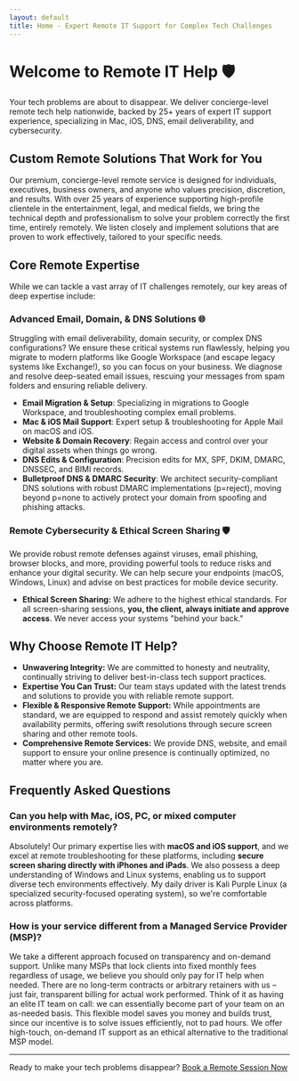 ```yaml
---
layout: default
title: Home - Expert Remote IT Support for Complex Tech Challenges
---
```


<script type="application/ld+json">
{
  "@context": "https://schema.org",
  "@type": "FAQPage",
  "mainEntity": [
    {
      "@type": "Question",
      "name": "Can you help with Mac, iOS, PC, or mixed computer environments remotely?",
      "acceptedAnswer": {
        "@type": "Answer",
        "text": "Absolutely! Our primary expertise lies with **macOS and iOS support**, and we excel at remote troubleshooting for these platforms, including **secure screen sharing directly with iPhones and iPads**. We also possess a deep understanding of Windows and Linux systems, enabling us to support diverse tech environments effectively. My daily driver is Kali Purple Linux (a specialized security-focused operating system), so we're comfortable across platforms."
      }
    },
    {
      "@type": "Question",
      "name": "How is your service different from a Managed Service Provider (MSP)?",
      "acceptedAnswer": {
        "@type": "Answer",
        "text": "We take a different approach focused on transparency and on-demand support. Unlike many MSPs that lock clients into fixed monthly fees regardless of usage, we believe you should only pay for IT help when needed. There are no long-term contracts or arbitrary retainers with us – just fair, transparent billing for actual work performed. Think of it as having an elite IT team on call: we can essentially become part of your team on an as-needed basis. This flexible model saves you money and builds trust, since our incentive is to solve issues efficiently, not to pad hours. We offer high-touch, on-demand IT support as an ethical alternative to the traditional MSP model."
      }
    }
  ]
}
</script>

# Welcome to Remote IT Help 🛡️

Your tech problems are about to disappear. We deliver concierge-level remote tech help nationwide, backed by 25+ years of expert IT support experience, specializing in Mac, iOS, DNS, email deliverability, and cybersecurity.

## Custom Remote Solutions That Work for You

Our premium, concierge-level remote service is designed for individuals, executives, business owners, and anyone who values precision, discretion, and results. With over 25 years of experience supporting high-profile clientele in the entertainment, legal, and medical fields, we bring the technical depth and professionalism to solve your problem correctly the first time, entirely remotely. We listen closely and implement solutions that are proven to work effectively, tailored to your specific needs.

## Core Remote Expertise

While we can tackle a vast array of IT challenges remotely, our key areas of deep expertise include:

### Advanced Email, Domain, & DNS Solutions 🌐
Struggling with email deliverability, domain security, or complex DNS configurations? We ensure these critical systems run flawlessly, helping you migrate to modern platforms like Google Workspace (and escape legacy systems like Exchange!), so you can focus on your business. We diagnose and resolve deep-seated email issues, rescuing your messages from spam folders and ensuring reliable delivery.
* **Email Migration & Setup**: Specializing in migrations to Google Workspace, and troubleshooting complex email problems.
* **Mac & iOS Mail Support**: Expert setup & troubleshooting for Apple Mail on macOS and iOS.
* **Website & Domain Recovery**: Regain access and control over your digital assets when things go wrong.
* **DNS Edits & Configuration**: Precision edits for MX, SPF, DKIM, DMARC, DNSSEC, and BIMI records.
* **Bulletproof DNS & DMARC Security**: We architect security-compliant DNS solutions with robust DMARC implementations (p=reject), moving beyond <span class="dmarc-tag">p=none</span> to actively protect your domain from spoofing and phishing attacks.

### Remote Cybersecurity & Ethical Screen Sharing 🛡️
We provide robust remote defenses against viruses, email phishing, browser blocks, and more, providing powerful tools to reduce risks and enhance your digital security. We can help secure your endpoints (macOS, Windows, Linux) and advise on best practices for mobile device security.
* **Ethical Screen Sharing:** We adhere to the highest ethical standards. For all screen-sharing sessions, **you, the client, always initiate and approve access**. We never access your systems "behind your back."

## Why Choose Remote IT Help?

* **Unwavering Integrity:** We are committed to honesty and neutrality, continually striving to deliver best-in-class tech support practices.
* **Expertise You Can Trust:** Our team stays updated with the latest trends and solutions to provide you with reliable remote support.
* **Flexible & Responsive Remote Support:** While appointments are standard, we are equipped to respond and assist remotely quickly when availability permits, offering swift resolutions through secure screen sharing and other remote tools.
* **Comprehensive Remote Services:** We provide DNS, website, and email support to ensure your online presence is continually optimized, no matter where you are.

## Frequently Asked Questions

### Can you help with Mac, iOS, PC, or mixed computer environments remotely?
Absolutely! Our primary expertise lies with **macOS and iOS support**, and we excel at remote troubleshooting for these platforms, including **secure screen sharing directly with iPhones and iPads**. We also possess a deep understanding of Windows and Linux systems, enabling us to support diverse tech environments effectively. My daily driver is Kali Purple Linux (a specialized security-focused operating system), so we're comfortable across platforms.

### How is your service different from a Managed Service Provider (MSP)?
We take a different approach focused on transparency and on-demand support. Unlike many MSPs that lock clients into fixed monthly fees regardless of usage, we believe you should only pay for IT help when needed. There are no long-term contracts or arbitrary retainers with us – just fair, transparent billing for actual work performed. Think of it as having an elite IT team on call: we can essentially become part of your team on an as-needed basis. This flexible model saves you money and builds trust, since our incentive is to solve issues efficiently, not to pad hours. We offer high-touch, on-demand IT support as an ethical alternative to the traditional MSP model.

---
Ready to make your tech problems disappear?
[Book a Remote Session Now](https://schedule.it-help.tech/)
